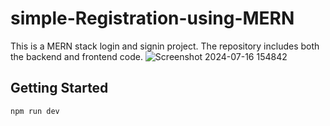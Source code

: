 # simple-Registration-using-MERN

This is a MERN stack login and signin project. The repository includes both the backend and frontend code. 
![Screenshot 2024-07-16 154842](https://github.com/user-attachments/assets/14a1373c-b8b2-4954-947a-81a2155388de)

## Getting Started
```bosh
npm run dev
